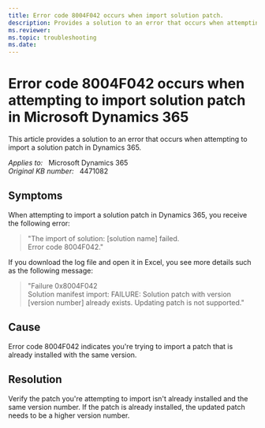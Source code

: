 ```yaml
---
title: Error code 8004F042 occurs when import solution patch.
description: Provides a solution to an error that occurs when attempting to import a solution patch in Dynamics 365.
ms.reviewer: 
ms.topic: troubleshooting
ms.date: 
---
```

# Error code 8004F042 occurs when attempting to import solution patch in Microsoft Dynamics 365

This article provides a solution to an error that occurs when attempting to import a solution patch in Dynamics 365.

_Applies to:_ &nbsp; Microsoft Dynamics 365  
_Original KB number:_ &nbsp; 4471082

## Symptoms

When attempting to import a solution patch in Dynamics 365, you receive the following error:

> "The import of solution: [solution name] failed.  
Error code 8004F042."

If you download the log file and open it in Excel, you see more details such as the following message:

> "Failure 0x8004F042  
Solution manifest import: FAILURE: Solution patch with version [version number] already exists. Updating patch is not supported."

## Cause

Error code 8004F042 indicates you're trying to import a patch that is already installed with the same version.

## Resolution

Verify the patch you're attempting to import isn't already installed and the same version number. If the patch is already installed, the updated patch needs to be a higher version number.
